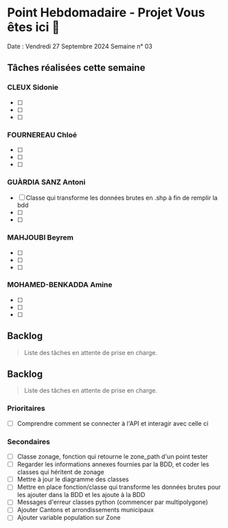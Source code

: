 # Point Hebdomadaire - Projet Vous êtes ici 🎯

Date : Vendredi 27 Septembre 2024
Semaine n° 03

## Tâches réalisées cette semaine

### CLEUX Sidonie

- [ ] 
- [ ] 
- [ ] 

### FOURNEREAU Chloé

- [ ] 
- [ ] 
- [ ] 

### GUÀRDIA SANZ Antoni

- [ ] Classe qui transforme les données brutes en .shp à fin de remplir la bdd
- [ ] 
- [ ] 

###  MAHJOUBI Beyrem

- [ ] 
- [ ] 
- [ ] 


### MOHAMED-BENKADDA Amine

- [ ] 
- [ ] 
- [ ] 


## Backlog

> Liste des tâches en attente de prise en charge.

## Backlog

> Liste des tâches en attente de prise en charge.

### Prioritaires

- [ ] Comprendre comment se connecter à l'API et interagir avec celle ci

### Secondaires

- [ ] Classe zonage, fonction qui retourne le zone_path d'un point tester
- [ ] Regarder les informations annexes fournies par la BDD, et coder les classes qui héritent  de zonage
- [ ] Mettre à jour le diagramme des classes 
- [ ] Mettre en place fonction/classe qui transforme les données brutes pour les ajouter dans la BDD et les ajoute à la BDD
- [ ] Messages d'erreur classes python (commencer par multipolygone)
- [ ] Ajouter Cantons et arrondissements municipaux
- [ ] Ajouter variable population sur Zone 